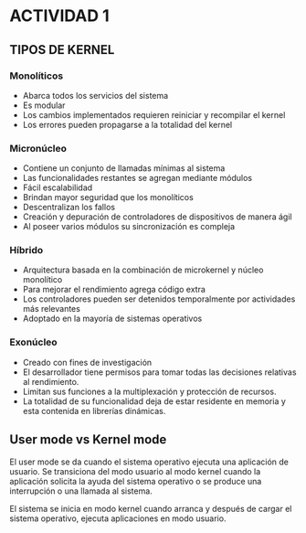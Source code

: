 # ACTIVIDAD 1

## TIPOS DE KERNEL

### Monolíticos

* Abarca todos los servicios del sistema
* Es modular
* Los cambios implementados requieren reiniciar y recompilar el kernel
* Los errores pueden propagarse a la totalidad del kernel

### Micronúcleo

* Contiene un conjunto de llamadas mínimas al sistema
* Las funcionalidades restantes se agregan mediante módulos
* Fácil escalabilidad
* Brindan mayor seguridad que los monolíticos
* Descentralizan los fallos
* Creación y depuración de controladores de dispositivos de manera ágil
* Al poseer varios módulos su sincronización es compleja

### Híbrido
* Arquitectura basada en la combinación de microkernel y núcleo monolítico
* Para mejorar el rendimiento agrega código extra
* Los controladores pueden ser detenidos temporalmente por actividades más relevantes
* Adoptado en la mayoría de sistemas operativos

### Exonúcleo

* Creado con fines de investigación
* El desarrollador tiene permisos para tomar todas las decisiones relativas al rendimiento.
* Limitan sus funciones a la multiplexación y protección de recursos.
* La totalidad de su funcionalidad deja de estar residente en memoria y esta contenida en librerías dinámicas. 

## User mode vs Kernel mode

El user mode se da cuando el sistema operativo ejecuta una aplicación de usuario. Se transiciona del modo usuario al modo kernel cuando la aplicación solicita la ayuda del sistema operativo o se produce una interrupción o una llamada al sistema.

El sistema se inicia en modo kernel cuando arranca y después de cargar el sistema operativo, ejecuta aplicaciones en modo usuario.